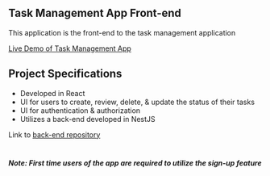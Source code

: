 ## Task Management App Front-end

This application is the front-end to the task management application

[Live Demo of Task Management App](https://grigsby9.github.io/task-management-frontend/)

## Project Specifications

-   Developed in React
-   UI for users to create, review, delete, & update the status of their tasks
-   UI for authentication & authorization
-   Utilizes a back-end developed in NestJS

Link to [back-end repository](https://github.com/grigsby9/task-management-backend)

#

##### Note: First time users of the app are required to utilize the sign-up feature

